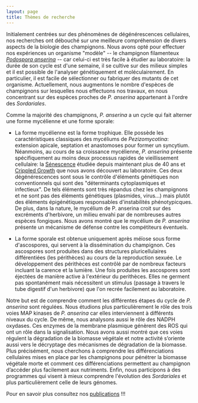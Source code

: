 ```yaml
---
layout: page
title: Thèmes de recherche
---
```


Initialement centrées sur des phénomènes de dégénérescences cellulaires, nos recherches ont  débouché sur une meilleure compréhension de divers aspects de la biologie des champignons. Nous avons opté pour effectuer nos expériences un organisme "modèle" -- le champignon filamenteux [_Podospora anserina_](http://podospora.i2bc.paris-saclay.fr/more.php) -- car celui-ci est très facile à étudier au laboratoire: la durée de son cycle est d'une semaine, il se cultive sur des milieux simples et il est possible de l'analyser génétiquement et moléculairement. En particulier, il est facile de sélectionner ou fabriquer des mutants de cet organisme. Actuellement, nous augmentons le nombre d'espèces de champignons sur lesquelles nous effectuons nos travaux, en nous concentrant sur des espèces proches de _P. anserina_ appartenant à l'ordre des _Sordariales_.

Comme la majorité des champignons, _P. anserina_ a un cycle qui fait alterner une forme mycélienne et une forme sporale:

- La forme mycélienne est la forme trophique. Elle possède les caractéristiques classiques des mycéliums de _Pezizomycotina_: extension apicale, septation et anastomoses pour former un syncytium. Néanmoins, au cours de sa croissance mycélienne, _P. anserina_ présente spécifiquement au moins deux processus rapides de vieillissement cellulaire: la [Sénescence](http://gec.sdv.univ-paris-diderot.fr/senescence.html) étudiée depuis maintenant plus de 40 ans et [Crippled Growth](http://gec.sdv.univ-paris-diderot.fr/photoCG.html) que nous avons découvert au laboratoire. Ces deux dégénérescences sont sous le contrôle d'éléments génétiques non conventionnels qui sont des "déterminants cytoplasmiques et infectieux". De tels éléments sont très répandus chez les champignons et ne sont pas des éléments génétiques (plasmides, virus...) mais plutôt des éléments épigénétiques responsables d'instabilités phénotypicques. De plus, dans la nature, le mycélium de P. anserina croit sur des excréments d'herbivore, un milieu envahi par de nombreuses autres espèces fongiques. Nous avons montré que le mycélium de _P. anserina_ présente un mécanisme de défense contre les compétiteurs éventuels.

- La forme sporale est obtenue uniquement après méïose sous forme d'ascospores, qui servent à la dissémination du champignon. Ces ascospores sont produites dans des structures pluricellulaires différentiées (les périthèces) au cours de la reproduction sexuée. Le développement des périthèces est contrôlé par de nombreux facteurs incluant la carence et la lumière. Une fois produites les ascospores sont éjectées de manière active à l'extérieur du perithèces. Elles ne germent pas spontanément mais nécessitent un stimulus (passage à travers le tube digestif d'un herbivore) que l'on recrée facilement au laboratoire.

Notre but est de comprendre comment les différentes étapes du cycle de _P. anserina_ sont régulées. Nous étudions plus particulièrement le rôle des trois voies MAP kinases de _P. anserina_ car elles interviennent à différents niveaux du cycle. De même, nous analysons aussi le rôle des NADPH oxydases. Ces enzymes de la membrane plasmique génèrent des ROS qui ont un rôle dans la signalisation. Nous avons aussi montré que ces voies régulent la dégradation de la biomasse végétale et notre activité s’oriente aussi vers le décryptage des mécanismes de dégradation de la biomasse. Plus précisément, nous cherchons à comprendre les différenciations cellulaires mises en place par les champignons pour pénétrer la biomasse végétale morte et comment ces différenciations permettent au champignon d’accéder plus facilement aux nutriments. Enfin, nous participons à des programmes qui visent à mieux comprendre l'évolution des _Sordariales_ et plus particulièrement celle de leurs génomes.

Pour en savoir plus consultez nos [publications](/publications) !!!

